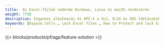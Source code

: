 ```yaml
---
title:  Az Excel-fájlok védelme Windows, Linux és macOS rendszeren
weight: 7730
description: Ingyenes alkalmazás és API-k a XLS, XLSX és ODS táblázatok védelméhez
keywords: [Aspose.Cells., Lock Excel files., How to Protect and lock Excel document., Protect Excel files., Encrypt Excel Files]
---
```

{{< blocks/products/pf/agp/feature-solution >}} 

